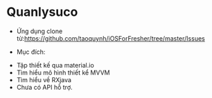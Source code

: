 # Quanlysuco
 - Ứng dụng clone từ:https://github.com/taoquynh/iOSForFresher/tree/master/Issues
 + Mục đích:
 - Tập thiết kế qua material.io
 - Tìm hiểu mô hình thiết kể MVVM
 - Tìm hiểu về RXjava
 - Chưa có API hỗ trợ.
